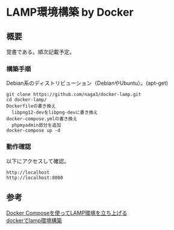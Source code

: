 # LAMP環境構築 by Docker

## 概要
覚書である。順次記載予定。

### 構築手順
Debian系のディストリビューション（DebianやUbuntu）。(apt-get)

```
git clone https://github.com/naga3/docker-lamp.git
cd docker-lamp/
Dockerfileの書き換え
  libpng12-devをlibpng-devに書き換え
docker-compose.ymlの書き換え
  phpmyadmin部分を追加
docker-compose up -d
```

### 動作確認
以下にアクセスして確認。
```
http://localhost
http://localhost:8080
```


## 参考  
[Docker Composeを使ってLAMP環境を立ち上げる](https://qiita.com/naga3/items/d1a6e8bbd0799159042e)  
[dockerでlamp環境構築](https://qiita.com/kateyose/items/463eafdaf3aae675fd41)
